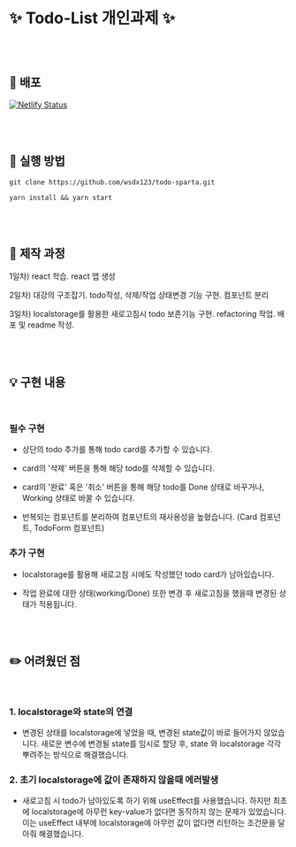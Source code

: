 # ✨ Todo-List 개인과제 ✨

<br>
<br>

## 🚀 배포

[![Netlify Status](https://api.netlify.com/api/v1/badges/f551df19-8610-429e-95b3-696a530b21e8/deploy-status)](https://todo-sparta-jy.netlify.app/)

<br>
<br>

## 📌 실행 방법

```
git clone https://github.com/wsdx123/todo-sparta.git
```

```
yarn install && yarn start
```

<br>
<br>

## 📝 제작 과정

1일차) react 학습. react 앱 생성

2일차) 대강의 구조잡기. todo작성, 삭제/작업 상태변경 기능 구현. 컴포넌트 분리

3일차) localstorage를 활용한 새로고침시 todo 보존기능 구현. refactoring 작업. 배포 및 readme 작성.

<br>
<br>

## 💡 구현 내용

<br>

### **필수 구현**

- 상단의 todo 추가를 통해 todo card를 추가할 수 있습니다.

- card의 '삭제' 버튼을 통해 해당 todo를 삭제할 수 있습니다.
- card의 '완료' 혹은 '취소' 버튼을 통해 해당 todo를 Done 상태로 바꾸거나, Working 상태로 바꿀 수 있습니다.
- 반복되는 컴포넌트를 분리하여 컴포넌트의 재사용성을 높혔습니다. (Card 컴포넌트, TodoForm 컴포넌트)

### **추가 구현**

- localstorage를 활용해 새로고침 시에도 작성했던 todo card가 남아있습니다.

- 작업 완료에 대한 상태(working/Done) 또한 변경 후 새로고침을 했을때 변경된 상태가 적용됩니다.

<br>
<br>

## ✏️ 어려웠던 점

<br>

### 1. localstorage와 state의 연결

- 변경된 상태를 localstorage에 넣었을 때, 변경된 state값이 바로 들어가지 않았습니다. 새로운 변수에 변경될 state를 임시로 할당 후, state 와 localstorage 각각 뿌려주는 방식으로 해결했습니다.

### 2. 초기 localstorage에 값이 존재하지 않을때 에러발생

- 새로고침 시 todo가 남아있도록 하기 위해 useEffect를 사용했습니다. 하지만 최초에 localstorage에 아무런 key-value가 없다면 동작하지 않는 문제가 있었습니다. 이는 useEffect 내부에 localstorage에 아무런 값이 없다면 리턴하는 조건문을 달아줘 해결했습니다.
